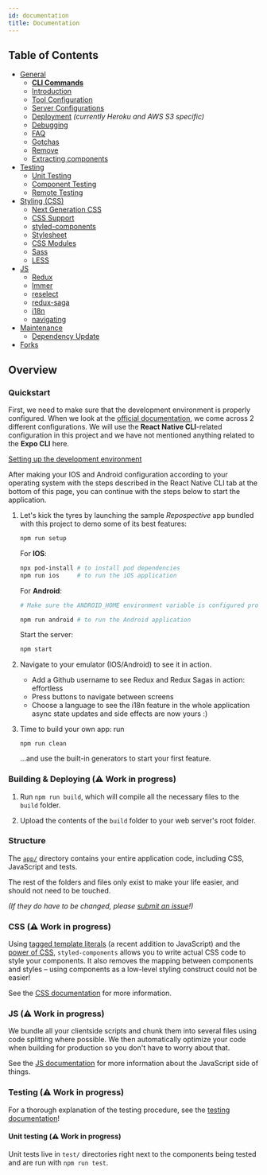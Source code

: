 ```yaml
---
id: documentation
title: Documentation
---
```


## Table of Contents

- [General](general/general)
  - [**CLI Commands**](general/commands.md)
  - [Introduction ](general/introduction.md)
  - [Tool Configuration](general/files.md)
  - [Server Configurations](general/server-configs.md)
  - [Deployment](general/deployment.md) _(currently Heroku and AWS S3 specific)_
  - [Debugging](general/debugging.md)
  - [FAQ](general/faq.md)
  - [Gotchas](general/gotchas.md)
  - [Remove](general/remove.md)
  - [Extracting components](general/components.md)
- [Testing](testing)
  - [Unit Testing](testing/unit-testing.md)
  - [Component Testing](testing/component-testing.md)
  - [Remote Testing](testing/remote-testing.md)
- [Styling (CSS)](css/README.md)
  - [Next Generation CSS](css/README.md#next-generation-css)
  - [CSS Support](css/README.md#css-we-support)
  - [styled-components](css/README.md#styled-components)
  - [Stylesheet](css/README.md#stylesheet)
  - [CSS Modules](css/README.md#css-modules)
  - [Sass](css/README.md#sass)
  - [LESS](css/README.md#less)
- [JS](js)
  - [Redux](js/redux.md)
  - [Immer](js/immer.md)
  - [reselect](js/reselect.md)
  - [redux-saga](js/redux-saga.md)
  - [i18n](js/i18n.md)
  - [navigating](js/navigating.md)
- [Maintenance](maintenance)
  - [Dependency Update](maintenance/dependency.md)
- [Forks](forks)

## Overview

### Quickstart

First, we need to make sure that the development environment is properly configured. When we look at the [official documentation](https://reactnative.dev/docs/environment-setup), we come across 2 different configurations. We will use the __React Native CLI__-related configuration in this project and we have not mentioned anything related to the __Expo CLI__ here.

[Setting up the development environment](https://reactnative.dev/docs/environment-setup)

After making your IOS and Android configuration according to your operating system with the steps described in the React Native CLI tab at the bottom of this page, you can continue with the steps below to start the application.

1.  Let's kick the tyres by launching the sample _Repospective_ app
    bundled with this project to demo some of its best features:

    ```sh
    npm run setup
    ```

    For <b>IOS</b>:

    ```sh
    npx pod-install # to install pod dependencies
    npm run ios     # to run the iOS application
    ```   
    For <b>Android</b>:
    ```sh
    # Make sure the ANDROID_HOME environment variable is configured properly
    
    npm run android # to run the Android application
    ```
    Start the server:
    ```sh
    npm start
    ```

1.  Navigate to your emulator (IOS/Android) to see it in action.
  
    - Add a Github username to see Redux and Redux Sagas in action: effortless
    - Press buttons to navigate between screens
    - Choose a language to see the i18n feature in the whole application
      async state updates and side effects are now yours :)

1.  Time to build your own app: run

    ```shell
    npm run clean
    ```

    ...and use the built-in generators to start your first feature.

### Building & Deploying (:warning: Work in progress)

1.  Run `npm run build`, which will compile all the necessary files to the
    `build` folder.

2.  Upload the contents of the `build` folder to your web server's root folder.

### Structure

The [`app/`](../../../tree/master/app) directory contains your entire application code, including CSS,
JavaScript and tests.

The rest of the folders and files only exist to make your life easier, and
should not need to be touched.

_(If they do have to be changed, please [submit an issue](https://github.com/react-boilerplate/react-boilerplate/issues)!)_

### CSS (:warning: Work in progress)

Using [tagged template literals](https://www.styled-components.com/docs/advanced#tagged-template-literals)
(a recent addition to JavaScript) and the [power of CSS](https://github.com/styled-components/styled-components/blob/master/docs/css-we-support.md),
`styled-components` allows you to write actual CSS code to style your components.
It also removes the mapping between components and styles – using components as a
low-level styling construct could not be easier!

See the [CSS documentation](./css/README.md) for more information.

### JS (:warning: Work in progress)

We bundle all your clientside scripts and chunk them into several files using
code splitting where possible. We then automatically optimize your code when
building for production so you don't have to worry about that.

See the [JS documentation](./js/README.md) for more information about the
JavaScript side of things.

### Testing (:warning: Work in progress)

For a thorough explanation of the testing procedure, see the
[testing documentation](./testing/README.md)!

#### Unit testing (:warning: Work in progress)

Unit tests live in `test/` directories right next to the components being tested
and are run with `npm run test`.
